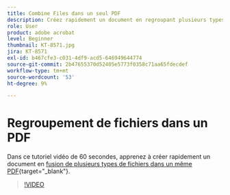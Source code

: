 ```yaml
---
title: Combine Files dans un seul PDF
description: Créez rapidement un document en regroupant plusieurs types de fichiers dans un même PDF
role: User
product: adobe acrobat
level: Beginner
thumbnail: KT-8571.jpg
jira: KT-8571
exl-id: b467cfe3-c031-4df9-acd5-646949644774
source-git-commit: 2b47655370d52405e5773f0358c71aa65fdecdef
workflow-type: tm+mt
source-wordcount: '53'
ht-degree: 9%

---
```


# Regroupement de fichiers dans un PDF

Dans ce tutoriel vidéo de 60 secondes, apprenez à créer rapidement un document en [fusion de plusieurs types de fichiers dans un même PDF](https://www.adobe.com/fr/acrobat/online/merge-pdf.html){target="_blank"}.

>[!VIDEO](https://video.tv.adobe.com/v/336361?quality=12&learn=on&hidetitle=true)
